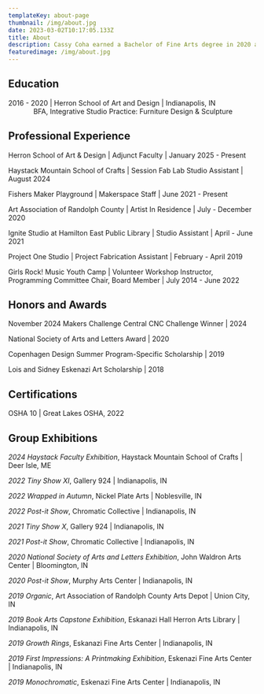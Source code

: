 ```yaml
---
templateKey: about-page
thumbnail: /img/about.jpg
date: 2023-03-02T10:17:05.133Z
title: About
description: Cassy Coha earned a Bachelor of Fine Arts degree in 2020 at Herron School of Art and Design, and studied Integrative Studio Practice focusing in Furniture Design and Sculpture with a minor in Book Arts. She is currently living and creating work in Indianapolis, Indiana.
featuredimage: /img/about.jpg
---
```


<h2> Education </h2>
2016 - 2020 | Herron School of Art and Design | Indianapolis, IN <br> &nbsp;&nbsp;&nbsp;&nbsp;&nbsp;&nbsp;&nbsp;&nbsp;&nbsp;&nbsp;&nbsp;&nbsp; BFA, Integrative Studio Practice: Furniture Design & Sculpture

<h2> Professional Experience </h2>
<p> Herron School of Art & Design | Adjunct Faculty | January 2025 - Present <p/>
<p> Haystack Mountain School of Crafts | Session Fab Lab Studio Assistant | August 2024 <p/>
<p> Fishers Maker Playground | Makerspace Staff | June 2021 - Present <p/>
<p> Art Association of Randolph County | Artist In Residence | July - December 2020 <p/>
<p> Ignite Studio at Hamilton East Public Library | Studio Assistant | April - June 2021 <p/>
<p> Project One Studio | Project Fabrication Assistant | February - April 2019 <p/>
<p> Girls Rock! Music Youth Camp | Volunteer Workshop Instructor, Programming Committee Chair, Board Member | July 2014 - June 2022 <p/>

<h2> Honors and Awards </h2>
<p> November 2024 Makers Challenge Central CNC Challenge Winner | 2024 <p/>
<p> National Society of Arts and Letters Award | 2020 <p/>
<p> Copenhagen Design Summer Program-Specific Scholarship | 2019 <p/>
<p> Lois and Sidney Eskenazi Art Scholarship | 2018 <p/>

<h2> Certifications </h2>
<p> OSHA 10 | Great Lakes OSHA, 2022 <p/>

<h2> Group Exhibitions </h2>
<p> <i>2024 Haystack Faculty Exhibition</i>, Haystack Mountain School of Crafts | Deer Isle, ME <p/>
<p> <i>2022 Tiny Show XI</i>, Gallery 924 | Indianapolis, IN <p/>
<p> <i>2022 Wrapped in Autumn</i>, Nickel Plate Arts | Noblesville, IN <p/>
<p> <i>2022 Post-it Show</i>, Chromatic Collective | Indianapolis, IN <p/>
<p> <i>2021 Tiny Show X</i>, Gallery 924 | Indianapolis, IN <p/>
<p> <i>2021 Post-it Show</i>, Chromatic Collective | Indianapolis, IN <p/>
<p> <i>2020 National Society of Arts and Letters Exhibition</i>, John Waldron Arts Center | Bloomington, IN <p/>
<p> <i>2020 Post-it Show</i>, Murphy Arts Center | Indianapolis, IN <p/>
<p> <i>2019 Organic</i>, Art Association of Randolph County Arts Depot | Union City, IN <p/>
<p> <i>2019 Book Arts Capstone Exhibition</i>, Eskanazi Hall Herron Arts Library | Indianapolis, IN <p/>
<p> <i>2019 Growth Rings</i>, Eskanazi Fine Arts Center | Indianapolis, IN <p/>
<p> <i>2019 First Impressions: A Printmaking Exhibition</i>, Eskenazi Fine Arts Center | Indianapolis, IN <p/>
<p> <i>2019 Monochromatic</i>, Eskenazi Fine Arts Center | Indianapolis, IN <p/>